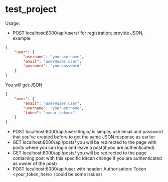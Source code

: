 # test_project

Usage:

- POST localhost:8000/api/users/ for registration; provide JSON, example: 
```JSON
{
    "user": {
        "username": "yourusername",
        "email": "user@user.user",
        "password": "yourpassword"
    }
}
```
You will get JSON:
```JSON
{
    "user": {
        "email": "user@user.user",
        "username": "yourusername",
        "token": "<your_token>"
    }
}
```
- POST localhost:8000/api/users/login/ is simple; use email and password that you've created before to get the same JSON response as earlier
- GET localhost:8000/api/posts/ you will be redirected to the page with posts where you can login and leave a post(if you are authenticated)
- GET localhost:8000/api/posts/<int> you will be redirected to the page containing post with this specific id(can change if you are authenticated as owner of the post)
- POST localhost:8000/api/user with header: Authorisation: Token <your_token_here> (could be some issues)

